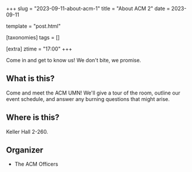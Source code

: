 +++
slug = "2023-09-11-about-acm-1"
title = "About ACM 2"
date = 2023-09-11

template = "post.html"

[taxonomies]
tags = []

[extra]
ztime = "17:00"
+++

Come in and get to know us! We don't bite, we promise.

<!-- more --> 

## What is this?

Come and meet the ACM UMN! We'll give a tour of the room, outline
our event schedule, and answer any burning questions that might arise.

## Where is this?

Keller Hall 2-260.

## Organizer

* The ACM Officers 


